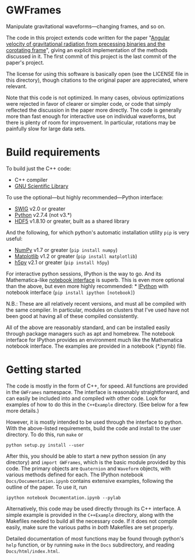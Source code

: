 GWFrames
========
Manipulate gravitational waveforms—changing frames, and so on.

The code in this project extends code written for the paper "[Angular
velocity of gravitational radiation from precessing binaries and the
corotating frame](http://arxiv.org/abs/1302.2919)", giving an explicit
implementation of the methods discussed in it.  The first commit of
this project is the last commit of the paper's project.

The license for using this software is basically open (see the LICENSE
file in this directory), though citations to the original paper are
appreciated, where relevant.

Note that this code is not optimized.  In many cases, obvious
optimizations were rejected in favor of clearer or simpler code, or
code that simply reflected the discussion in the paper more directly.
The code is generally more than fast enough for interactive use on
individual waveforms, but there is plenty of room for improvement.  In
particular, rotations may be painfully slow for large data sets.


Build requirements
==================
To build just the C++ code:
* C++ compiler
* [GNU Scientific Library](http://www.gnu.org/software/gsl/)

To use the optional—but highly recommended—Python interface:
* [SWIG](http://www.swig.org/) v2.0 or greater
* [Python](http://www.python.org/getit/) v2.7.4 (not v3.*)
* [HDF5](http://www.hdfgroup.org/HDF5/) v1.8.10 or greater, built as a shared library

And the following, for which python's automatic installation utility
`pip` is very useful:
* [NumPy](http://www.numpy.org/) v1.7 or greater (`pip install numpy`)
* [Matplotlib](http://matplotlib.org/) v1.2 or greater (`pip install matplotlib`)
* [h5py](http://code.google.com/p/h5py/) v2.1 or greater (`pip install h5py`)

For interactive python sessions, IPython is the way to go.  And its
Mathematica-like [notebook
interface](http://ipython.org/notebook.html) is superb.  This is even
more optional than the above, but even more highly recommended: *
[IPython](http://ipython.org/) with notebook interface (`pip install
ipython [notebook]`)

N.B.: These are all relatively recent versions, and must all be
compiled with the same compiler.  In particular, modules on clusters
that I've used have not been good at having all of these compiled
consistently.

All of the above are reasonably standard, and can be installed easily
through package managers such as apt and homebrew.  The notebook
interface for IPython provides an environment much like the
Mathematica notebook interface.  The examples are provided in a
notebook (*.ipynb) file.


Getting started
===============
The code is mostly in the form of C++, for speed.  All functions are
provided in the `GWFrames` namespace.  The interface is reasonably
straightforward, and can easily be included into and compiled with
other code.  Look for examples of how to do this in the `C++Example`
directory.  (See below for a few more details.)


However, it is mostly intended to be used through the interface to
python.  With the above-listed requirements, build the code and
install to the user directory.  To do this, run `make` or

    python setup.py install --user

After this, you should be able to start a new python session (in any
directory) and `import GWFrames`, which is the basic module provided
by this code.  The primary objects are `Quaternion` and `Waveform`
objects, with various methods defined for each.  The IPython notebook
`Docs/Documentation.ipynb` contains extensive examples, following the outline
of the paper.  To use it, run

    ipython notebook Documentation.ipynb --pylab

Alternatively, this code may be used directly through its C++
interface.  A simple example is provided in the `C++Example`
directory, along with the Makefiles needed to build all the necessary
code.  If it does not compile easily, make sure the various paths in
_both_ Makefiles are set properly.

Detailed documentation of most functions may be found through python's
`help` function, or by running `make` in the `Docs` subdirectory, and
reading `Docs/html/index.html`.
